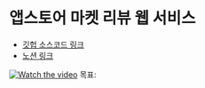 # 앱스토어 마켓 리뷰 웹 서비스

* [깃헙 소스코드 링크](https://github.com/FinalAVO)
* [노션 링크](https://www.notion.so/3-2c4398a2c12141699fc5282868c0af84)

[![Watch the video](https://img.youtube.com/vi/EbHmLocgXqU/default.jpg)]([https://youtu.be/nTQUwghvy5Q](https://www.youtube.com/watch?v=EbHmLocgXqU))
목표: 
